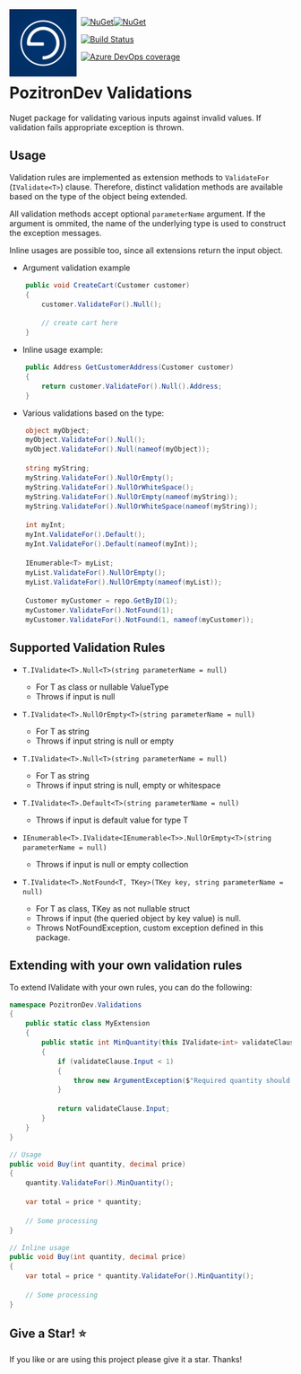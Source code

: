 <img align="left" src="pozitronlogo.png" width="120" height="120">

&nbsp; [![NuGet](https://img.shields.io/nuget/v/PozitronDev.Validations.svg)](https://www.nuget.org/packages/PozitronDev.Validations)[![NuGet](https://img.shields.io/nuget/dt/PozitronDev.Validations.svg)](https://www.nuget.org/packages/PozitronDev.Validations)

&nbsp; [![Build Status](https://dev.azure.com/pozitrongroup/PozitronDev.Validations/_apis/build/status/fiseni.PozitronDev.Validations?branchName=master)](https://dev.azure.com/pozitrongroup/PozitronDev.Validations/_build/latest?definitionId=7&branchName=master)

&nbsp; [![Azure DevOps coverage](https://img.shields.io/azure-devops/coverage/pozitrongroup/PozitronDev.Validations/7.svg)](https://dev.azure.com/pozitrongroup/PozitronDev.Validations/_build/latest?definitionId=7&branchName=master)


# PozitronDev Validations

Nuget package for validating various inputs against invalid values. If validation fails appropriate exception is thrown.

## Usage

Validation rules are implemented as extension methods to `ValidateFor` (`IValidate<T>`) clause. Therefore, distinct validation methods are available based on the type of the object being extended.

All validation methods accept optional `parameterName` argument. If the argument is ommited, the name of the underlying type is used to construct the exception messages.

Inline usages are possible too, since all extensions return the input object. 

- Argument validation example

```c#
    public void CreateCart(Customer customer)
    {
        customer.ValidateFor().Null();

        // create cart here
    }
```

- Inline usage example:

```c#
    public Address GetCustomerAddress(Customer customer)
    {
        return customer.ValidateFor().Null().Address;
    }
```

- Various validations based on the type:

```c#
    object myObject;
    myObject.ValidateFor().Null();
    myObject.ValidateFor().Null(nameof(myObject));

    string myString;
    myString.ValidateFor().NullOrEmpty();
    myString.ValidateFor().NullOrWhiteSpace();
    myString.ValidateFor().NullOrEmpty(nameof(myString));
    myString.ValidateFor().NullOrWhiteSpace(nameof(myString));

    int myInt;
    myInt.ValidateFor().Default();
    myInt.ValidateFor().Default(nameof(myInt));

    IEnumerable<T> myList;
    myList.ValidateFor().NullOrEmpty();
    myList.ValidateFor().NullOrEmpty(nameof(myList));

    Customer myCustomer = repo.GetByID(1);
    myCustomer.ValidateFor().NotFound(1);
    myCustomer.ValidateFor().NotFound(1, nameof(myCustomer));

```




## Supported Validation Rules

- `T.IValidate<T>.Null<T>(string parameterName = null)`
  - For T as class or nullable ValueType
  - Throws if input is null

- `T.IValidate<T>.NullOrEmpty<T>(string parameterName = null)`
  - For T as string
  - Throws if input string is null or empty

- `T.IValidate<T>.Null<T>(string parameterName = null)`
  - For T as string
  - Throws if input string is null, empty or whitespace

- `T.IValidate<T>.Default<T>(string parameterName = null)`
  - Throws if input is default value for type T

- `IEnumerable<T>.IValidate<IEnumerable<T>>.NullOrEmpty<T>(string parameterName = null)`
  - Throws if input is null or empty collection

- `T.IValidate<T>.NotFound<T, TKey>(TKey key, string parameterName = null)`
  - For T as class, TKey as not nullable struct
  - Throws if input (the queried object by key value) is null.
  - Throws NotFoundException, custom exception defined in this package.

## Extending with your own validation rules

To extend IValidate with your own rules, you can do the following:

```c#
namespace PozitronDev.Validations
{
    public static class MyExtension
    {
        public static int MinQuantity(this IValidate<int> validateClause)
        {
            if (validateClause.Input < 1)
            {
                throw new ArgumentException($"Required quantity should not be less than 1.");
            }

            return validateClause.Input;
        }
    }
}
```
```c#
// Usage
public void Buy(int quantity, decimal price)
{
    quantity.ValidateFor().MinQuantity();

    var total = price * quantity;
    
    // Some processing
}
```
```c#
// Inline usage
public void Buy(int quantity, decimal price)
{
    var total = price * quantity.ValidateFor().MinQuantity();
    
    // Some processing
}
```

## Give a Star! :star:
If you like or are using this project please give it a star. Thanks!
